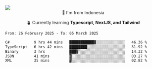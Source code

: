 
<img align = "center" src="https://readme-typing-svg.herokuapp.com?font=Fira+Code&size=25&pause=1000&color=00F713&center=true&vCenter=true&random=false&width=850&height=70&lines=Hi+There+%F0%9F%91%8B%2C+Im+Julian+Caesar;"/>
<br>

<div align = "center">
  📌 I'm from Indonesia
  
  🪴 Currently learning **Typescript, NextJS, and Tailwind**
</div>

<!--START_SECTION:waka-->

```txt
From: 26 February 2025 - To: 05 March 2025

C#           9 hrs 44 mins   ███████████▓░░░░░░░░░░░░░   46.36 %
TypeScript   6 hrs 42 mins   ████████░░░░░░░░░░░░░░░░░   31.92 %
Binary       3 hrs           ███▓░░░░░░░░░░░░░░░░░░░░░   14.32 %
JSON         41 mins         ▓░░░░░░░░░░░░░░░░░░░░░░░░   03.27 %
XML          35 mins         ▓░░░░░░░░░░░░░░░░░░░░░░░░   02.82 %
```

<!--END_SECTION:waka-->

